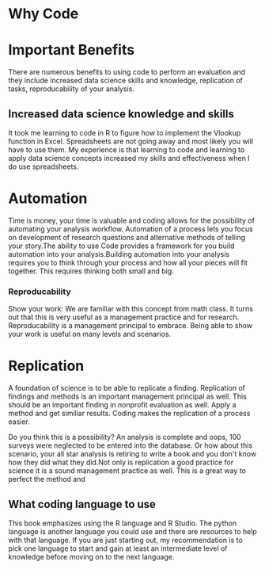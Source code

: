 # Why Code

## 

# Important Benefits

There are numerous benefits to using code to perform an evaluation and they include increased data science skills and knowledge, replication of tasks, reproducability of your analysis.

## Increased data science knowledge and skills

It took me learning to code in R to figure how to implement the Vlookup function in Excel. Spreadsheets are not going away and most likely you will have to use them. My experience is that  learning to code and learning to apply data science concepts increased my skills and effectiveness when I do use spreadsheets. 

# Automation

Time is money, your time is valuable and coding allows for the possibility of automating  your analysis workflow. Automation of a process lets you focus on development of research questions and alternative methods of telling your story.The ability to use Code provides a framework for you build automation into your analysis.Building automation into your analysis requires you to think through your process and how all your pieces will fit together. This requires thinking both small and big.

### Reproducability

Show your work: We are familiar with this concept from math class. It turns out that this is very useful as a management practice and for research. Reproducability is a management principal to embrace. Being able to show your work is useful on many levels and scenarios.



# Replication

A foundation of science is to be able to replicate a finding.  Replication of findings and methods is an important management principal as well. This should be an important finding in nonprofit evaluation as well.  Apply a method and get similiar results. Coding makes the replication of a process easier.

Do you think this is a possibility? An analysis is complete and oops, 100 surveys were neglected to be entered into the database. Or how about this scenario, your all star analysis is retiring to write a book and you don't know how they did what they did.Not only is replication a good practice for science it is a sound management practice as well. This is a great way to perfect the method and

### 

## What coding language to use

This book emphasizes using the R language and R Studio. The python language is another language you could use and there are resources to help with that language. If you are just starting out, my recommendation is to pick one language to start and gain at least an intermediate level of knowledge before moving on to the next language.


